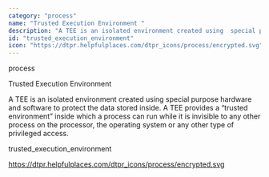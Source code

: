 ```yaml
---
category: "process"
name: "Trusted Execution Environment "
description: "A TEE is an isolated environment created using  special purpose hardware and software to protect the data stored inside. A TEE provides a “trusted environment” inside which a process can run while it is invisible to any other process on the processor, the operating system or any other type of privileged access. "
id: "trusted_execution_environment"
icon: "https://dtpr.helpfulplaces.com/dtpr_icons/process/encrypted.svg"
---
```

process

Trusted Execution Environment 

A TEE is an isolated environment created using  special purpose hardware and software to protect the data stored inside. A TEE provides a “trusted environment” inside which a process can run while it is invisible to any other process on the processor, the operating system or any other type of privileged access. 

trusted_execution_environment

https://dtpr.helpfulplaces.com/dtpr_icons/process/encrypted.svg
